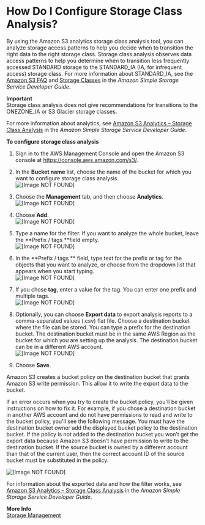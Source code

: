 # How Do I Configure Storage Class Analysis?<a name="configure-analytics-storage-class"></a>

By using the Amazon S3 analytics storage class analysis tool, you can analyze storage access patterns to help you decide when to transition the right data to the right storage class\. Storage class analysis observes data access patterns to help you determine when to transition less frequently accessed STANDARD storage to the STANDARD\_IA \(IA, for infrequent access\) storage class\. For more information about STANDARD\_IA, see the [Amazon S3 FAQ](https://aws.amazon.com/s3/faqs/#sia) and [Storage Classes](https://docs.aws.amazon.com/AmazonS3/latest/dev/storage-class-intro.html) in the *Amazon Simple Storage Service Developer Guide*\.

**Important**  
Storage class analysis does not give recommendations for transitions to the ONEZONE\_IA or S3 Glacier storage classes\.

For more information about analytics, see [Amazon S3 Analytics – Storage Class Analysis](https://docs.aws.amazon.com/AmazonS3/latest/dev/analytics-storage-class.html) in the *Amazon Simple Storage Service Developer Guide*\.

**To configure storage class analysis**

1. Sign in to the AWS Management Console and open the Amazon S3 console at [https://console\.aws\.amazon\.com/s3/](https://console.aws.amazon.com/s3/)\.

1. In the **Bucket name** list, choose the name of the bucket for which you want to configure storage class analysis\.  
![\[Image NOT FOUND\]](http://docs.aws.amazon.com/AmazonS3/latest/user-guide/images/choose-bucket-name.png)

1. Choose the **Management** tab, and then choose **Analytics**\.  
![\[Image NOT FOUND\]](http://docs.aws.amazon.com/AmazonS3/latest/user-guide/images/choose-management-tab.png)

1. Choose **Add**\.  
![\[Image NOT FOUND\]](http://docs.aws.amazon.com/AmazonS3/latest/user-guide/images/storage-class-analysis-add-filter.png)

1. Type a name for the filter\. If you want to analyze the whole bucket, leave the **Prefix / tags **field empty\.  
![\[Image NOT FOUND\]](http://docs.aws.amazon.com/AmazonS3/latest/user-guide/images/storage-class-analysis-filter.png)

1. In the **Prefix / tags ** field, type text for the prefix or tag for the objects that you want to analyze, or choose from the dropdown list that appears when you start typing\.  
![\[Image NOT FOUND\]](http://docs.aws.amazon.com/AmazonS3/latest/user-guide/images/storage-class-analysis-prefix.png)

1. If you chose **tag**, enter a value for the tag\. You can enter one prefix and multiple tags\.  
![\[Image NOT FOUND\]](http://docs.aws.amazon.com/AmazonS3/latest/user-guide/images/storage-class-analysis-tag.png)

1. Optionally, you can choose **Export data** to export analysis reports to a comma\-separated values \(\.csv\) flat file\. Choose a destination bucket where the file can be stored\. You can type a prefix for the destination bucket\. The destination bucket must be in the same AWS Region as the bucket for which you are setting up the analysis\. The destination bucket can be in a different AWS account\.   
![\[Image NOT FOUND\]](http://docs.aws.amazon.com/AmazonS3/latest/user-guide/images/storage-class-analysis-export.png)

1. Choose **Save**\.

 Amazon S3 creates a bucket policy on the destination bucket that grants Amazon S3 write permission\. This allow it to write the export data to the bucket\. 

 If an error occurs when you try to create the bucket policy, you'll be given instructions on how to fix it\. For example, if you chose a destination bucket in another AWS account and do not have permissions to read and write to the bucket policy, you'll see the following message\. You must have the destination bucket owner add the displayed bucket policy to the destination bucket\. If the policy is not added to the destination bucket you won’t get the export data because Amazon S3 doesn’t have permission to write to the destination bucket\. If the source bucket is owned by a different account than that of the current user, then the correct account ID of the source bucket must be substituted in the policy\.

![\[Image NOT FOUND\]](http://docs.aws.amazon.com/AmazonS3/latest/user-guide/images/analytics-bucket-policy.png)

For information about the exported data and how the filter works, see [Amazon S3 Analytics – Storage Class Analysis](https://docs.aws.amazon.com/AmazonS3/latest/dev/analytics-storage-class.html) in the *Amazon Simple Storage Service Developer Guide*\.

**More Info**  
 [Storage Management](storage-management.md)